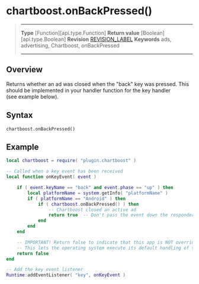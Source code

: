 # chartboost.onBackPressed()

> --------------------- ------------------------------------------------------------------------------------------
> __Type__              [Function][api.type.Function]
> __Return value__		[Boolean][api.type.Boolean]
> __Revision__          [REVISION_LABEL](REVISION_URL)
> __Keywords__          ads, advertising, Chartboost, onBackPressed
> --------------------- ------------------------------------------------------------------------------------------


## Overview

Returns whether an ad was closed when the "back" key was pressed. This should be implemented in your handler function for the key handler <nobr>(see example below)</nobr>.


## Syntax

	chartboost.onBackPressed()


## Example

``````lua
local chartboost = require( "plugin.chartboost" )

-- Called when a key event has been received
local function onKeyEvent( event )

    if ( event.keyName == "back" and event.phase == "up" ) then
		local platformName = system.getInfo( "platformName" )
		if ( platformName == "Android" ) then
			if ( chartboost.onBackPressed() ) then
				-- Chartboost closed an active ad
				return true  -- Don't pass the event down the responder chain
			end
		end
    end

	-- IMPORTANT! Return false to indicate that this app is NOT overriding the received key
	-- This lets the operating system execute its default handling of the key
    return false
end

-- Add the key event listener
Runtime:addEventListener( "key", onKeyEvent )
``````
